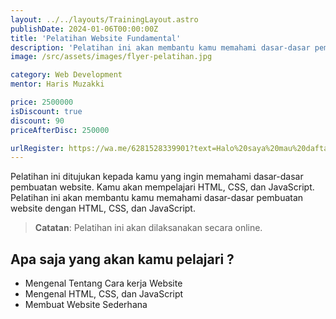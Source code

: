 ```yaml
---
layout: ../../layouts/TrainingLayout.astro
publishDate: 2024-01-06T00:00:00Z
title: 'Pelatihan Website Fundamental'
description: 'Pelatihan ini akan membantu kamu memahami dasar-dasar pembuatan website dengan HTML, CSS, dan JavaScript.'
image: /src/assets/images/flyer-pelatihan.jpg

category: Web Development
mentor: Haris Muzakki

price: 2500000
isDiscount: true
discount: 90
priceAfterDisc: 250000

urlRegister: https://wa.me/6281528339901?text=Halo%20saya%20mau%20daftar%20pelatihan%20Website%20Fundamental
---
```


Pelatihan ini ditujukan kepada kamu yang ingin memahami dasar-dasar pembuatan website. Kamu akan mempelajari HTML, CSS, dan JavaScript. Pelatihan ini akan membantu kamu memahami dasar-dasar pembuatan website dengan HTML, CSS, dan JavaScript.

> **Catatan**: Pelatihan ini akan dilaksanakan secara online.

## Apa saja yang akan kamu pelajari ?

- Mengenal Tentang Cara kerja Website
- Mengenal HTML, CSS, dan JavaScript
- Membuat Website Sederhana
